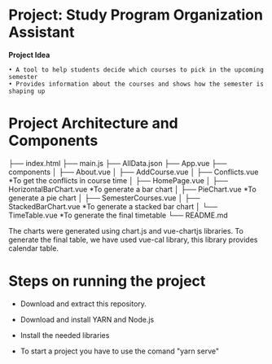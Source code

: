 # Project: Study Program Organization Assistant

**Project Idea**

	• A tool to help students decide which courses to pick in the upcoming semester
	• Provides information about the courses and shows how the semester is shaping up
	
# Project Architecture and Components

├── index.html
├── main.js
├── AllData.json 
├── App.vue
├── components
│   ├── About.vue
│   ├── AddCourse.vue
│   ├── Conflicts.vue   *To get the conflicts in course time
│   ├── HomePage.vue
│   ├── HorizontalBarChart.vue   *To generate a bar chart
│   ├── PieChart.vue   *To generate a pie chart
│   ├── SemesterCourses.vue
│   ├── StackedBarChart.vue   *To generate a stacked bar chart
│   └── TimeTable.vue   *To generate the final timetable
└── README.md

The charts were generated using chart.js and vue-chartjs libraries.
To generate the final table, we have used vue-cal library, this library provides calendar table.

# Steps on running the project

* Download and extract this repository.

* Download and install YARN and Node.js

* Install the needed libraries

* To start a project you have to use the comand "yarn serve"
